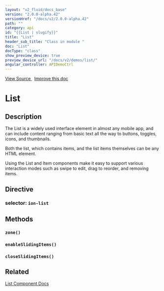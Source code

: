 ```yaml
---
layout: "v2_fluid/docs_base"
version: "2.0.0-alpha.42"
versionHref: "/docs/v2/2.0.0-alpha.42"
path: ""
category: api
id: "{{List | slugify}}"
title: "List"
header_sub_title: "Class in module "
doc: "List"
docType: "class"
show_preview_device: true
preview_device_url: "/docs/v2/demos/list/"
angular_controller: APIDemoCtrl 
---
```





<div class="improve-docs">
<a href='http://github.com/driftyco/ionic2/tree/master/ionic/components/list/list.ts#L6'>
View Source
</a>
&nbsp;
<a href='http://github.com/driftyco/ionic2/edit/master/ionic/components/list/list.ts#L6'>
Improve this doc
</a>
</div>





<h1 class="api-title">


List






</h1>






<!-- description -->
<h2>Description</h2>

<p>The List is a widely used interface element in almost any mobile app, and can include
content ranging from basic text all the way to buttons, toggles, icons, and thumbnails.</p>
<p>Both the list, which contains items, and the list items themselves can be any HTML
element.</p>
<p>Using the List and Item components make it easy to support various
interaction modes such as swipe to edit, drag to reorder, and removing items.</p>


<h2>Directive</h2>
<h3>selector: <code>ion-list</code></h3>
<!-- @usage tag -->


<!-- @property tags -->


<!-- methods on the class -->

<h2>Methods</h2>

<div id="zone"></div>

<h3>
<code>zone()</code>
  

</h3>












<div id="enableSlidingItems"></div>

<h3>
<code>enableSlidingItems()</code>
  

</h3>












<div id="closeSlidingItems"></div>

<h3>
<code>closeSlidingItems()</code>
  

</h3>










<!-- related link -->

<h2>Related</h2>

<a href='/docs/v2/components#lists'>List Component Docs</a><!-- end content block -->


<!-- end body block -->

